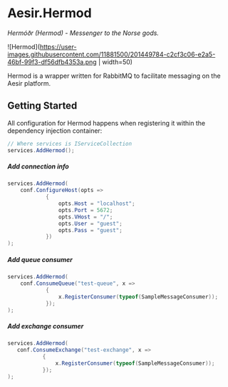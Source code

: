 # Aesir.Hermod
*Hermóðr (Hermod) - Messenger to the Norse gods.*

![Hermod](https://user-images.githubusercontent.com/11881500/201449784-c2cf3c06-e2a5-46bf-99f3-df56dfb4353a.png | width=50)

Hermod is a wrapper written for RabbitMQ to facilitate messaging on the Aesir platform.

##  Getting Started
All configuration for Hermod happens when registering it within the dependency injection container:
```csharp
// Where services is IServiceCollection
services.AddHermod();
```
##### Add connection info
```csharp
services.AddHermod(
	conf.ConfigureHost(opts =>
            {
                opts.Host = "localhost";
                opts.Port = 5672;
                opts.VHost = "/";
                opts.User = "guest";
                opts.Pass = "guest";
            })
);
```

##### Add queue consumer
```csharp
services.AddHermod(
	conf.ConsumeQueue("test-queue", x =>
            {
                x.RegisterConsumer(typeof(SampleMessageConsumer));
            });
);
```

##### Add exchange consumer
 ```csharp
services.AddHermod(
	conf.ConsumeExchange("test-exchange", x =>
            {
                x.RegisterConsumer(typeof(SampleMessageConsumer));
            });
);
```
